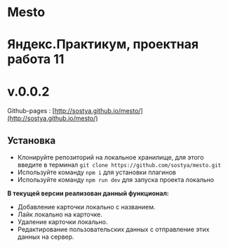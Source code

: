 # Mesto
# Яндекс.Практикум, проектная работа 11

# v.0.0.2

Github-pages : [http://sostya.github.io/mesto/](http://sostya.github.io/mesto/)

## Установка 

* Клонируйте репозиторий на локальное хранилище, для этого введите в терминал
`git clone https://github.com/sostya/mesto.git`
* Используйте команду `npm i` для установки плагинов
* Используйте команду `npm run dev` для запуска проекта локально

**В текущей версии реализован данный функционал:**

* Добавление карточки локально с названием.
* Лайк локально на карточке. 
* Удаление карточки локально.
* Редактирование пользовательских данных с отправление этих данных на сервер.
